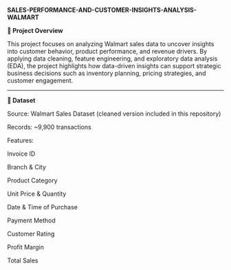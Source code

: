 **SALES-PERFORMANCE-AND-CUSTOMER-INSIGHTS-ANALYSIS-WALMART**

**📌 Project Overview**

This project focuses on analyzing Walmart sales data to uncover insights into customer behavior, product performance, and revenue drivers. By applying data cleaning, feature engineering, and exploratory data analysis (EDA), the project highlights how data-driven insights can support strategic business decisions such as inventory planning, pricing strategies, and customer engagement.

-------------------------------------------------------------------------------------------------------------------------------------------------------------------------------------------------------------------

**📂 Dataset**

Source: Walmart Sales Dataset (cleaned version included in this repository)

Records: ~9,900 transactions

Features:

Invoice ID

Branch & City

Product Category

Unit Price & Quantity

Date & Time of Purchase

Payment Method

Customer Rating

Profit Margin

Total Sales

